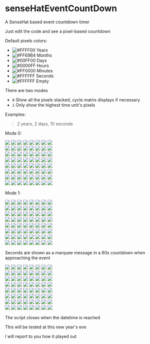 # senseHatEventCountDown

A SenseHat based event countdown timer


Just edit the code and see a pixel-based countdown

Default pixels colors:

- ![#FFFF00](https://via.placeholder.com/15/FFFF00/000000?text=+) Years
- ![#FF69B4](https://via.placeholder.com/15/FF69B4/000000?text=+) Months
- ![#00FF00](https://via.placeholder.com/15/00FF00/000000?text=+) Days
- ![#0000FF](https://via.placeholder.com/15/0000FF/000000?text=+) Hours
- ![#FF0000](https://via.placeholder.com/15/FF0000/000000?text=+) Minutes
- ![#FFFFFF](https://via.placeholder.com/15/FFFFFF/000000?text=+) Seconds
- ![#FFFFFF](https://via.placeholder.com/15/000000/000000?text=+) Empty

There are two modes

- `0` Show all the pixels stacked, cycle matrix displays if necessary
- `1` Only show the highest time unit's pixels

Examples:

> 2 years, 2 days, 10 seconds

Mode 0:

<img src="https://via.placeholder.com/15/FFFF00/000000?text=+">&nbsp;<img src="https://via.placeholder.com/15/FFFF00/000000?text=+">&nbsp;<img src="https://via.placeholder.com/15/00FF00/000000?text=+">&nbsp;<img src="https://via.placeholder.com/15/00FF00/000000?text=+">&nbsp;<img src="https://via.placeholder.com/15/FFFFFF/000000?text=+">&nbsp;<img src="https://via.placeholder.com/15/FFFFFF/000000?text=+">&nbsp;<img src="https://via.placeholder.com/15/FFFFFF/000000?text=+">&nbsp;<img src="https://via.placeholder.com/15/FFFFFF/000000?text=+">
<br /><img src="https://via.placeholder.com/15/FFFFFF/000000?text=+">&nbsp;<img src="https://via.placeholder.com/15/FFFFFF/000000?text=+">&nbsp;<img src="https://via.placeholder.com/15/FFFFFF/000000?text=+">&nbsp;<img src="https://via.placeholder.com/15/FFFFFF/000000?text=+">&nbsp;<img src="https://via.placeholder.com/15/FFFFFF/000000?text=+">&nbsp;<img src="https://via.placeholder.com/15/FFFFFF/000000?text=+">&nbsp;<img src="https://via.placeholder.com/15/000000/000000?text=+">&nbsp;<img src="https://via.placeholder.com/15/000000/000000?text=+">
<br /><img src="https://via.placeholder.com/15/000000/000000?text=+">&nbsp;<img src="https://via.placeholder.com/15/000000/000000?text=+">&nbsp;<img src="https://via.placeholder.com/15/000000/000000?text=+">&nbsp;<img src="https://via.placeholder.com/15/000000/000000?text=+">&nbsp;<img src="https://via.placeholder.com/15/000000/000000?text=+">&nbsp;<img src="https://via.placeholder.com/15/000000/000000?text=+">&nbsp;<img src="https://via.placeholder.com/15/000000/000000?text=+">&nbsp;<img src="https://via.placeholder.com/15/000000/000000?text=+">
<br /><img src="https://via.placeholder.com/15/000000/000000?text=+">&nbsp;<img src="https://via.placeholder.com/15/000000/000000?text=+">&nbsp;<img src="https://via.placeholder.com/15/000000/000000?text=+">&nbsp;<img src="https://via.placeholder.com/15/000000/000000?text=+">&nbsp;<img src="https://via.placeholder.com/15/000000/000000?text=+">&nbsp;<img src="https://via.placeholder.com/15/000000/000000?text=+">&nbsp;<img src="https://via.placeholder.com/15/000000/000000?text=+">&nbsp;<img src="https://via.placeholder.com/15/000000/000000?text=+">
<br /><img src="https://via.placeholder.com/15/000000/000000?text=+">&nbsp;<img src="https://via.placeholder.com/15/000000/000000?text=+">&nbsp;<img src="https://via.placeholder.com/15/000000/000000?text=+">&nbsp;<img src="https://via.placeholder.com/15/000000/000000?text=+">&nbsp;<img src="https://via.placeholder.com/15/000000/000000?text=+">&nbsp;<img src="https://via.placeholder.com/15/000000/000000?text=+">&nbsp;<img src="https://via.placeholder.com/15/000000/000000?text=+">&nbsp;<img src="https://via.placeholder.com/15/000000/000000?text=+">
<br /><img src="https://via.placeholder.com/15/000000/000000?text=+">&nbsp;<img src="https://via.placeholder.com/15/000000/000000?text=+">&nbsp;<img src="https://via.placeholder.com/15/000000/000000?text=+">&nbsp;<img src="https://via.placeholder.com/15/000000/000000?text=+">&nbsp;<img src="https://via.placeholder.com/15/000000/000000?text=+">&nbsp;<img src="https://via.placeholder.com/15/000000/000000?text=+">&nbsp;<img src="https://via.placeholder.com/15/000000/000000?text=+">&nbsp;<img src="https://via.placeholder.com/15/000000/000000?text=+">
<br /><img src="https://via.placeholder.com/15/000000/000000?text=+">&nbsp;<img src="https://via.placeholder.com/15/000000/000000?text=+">&nbsp;<img src="https://via.placeholder.com/15/000000/000000?text=+">&nbsp;<img src="https://via.placeholder.com/15/000000/000000?text=+">&nbsp;<img src="https://via.placeholder.com/15/000000/000000?text=+">&nbsp;<img src="https://via.placeholder.com/15/000000/000000?text=+">&nbsp;<img src="https://via.placeholder.com/15/000000/000000?text=+">&nbsp;<img src="https://via.placeholder.com/15/000000/000000?text=+">
<br /><img src="https://via.placeholder.com/15/000000/000000?text=+">&nbsp;<img src="https://via.placeholder.com/15/000000/000000?text=+">&nbsp;<img src="https://via.placeholder.com/15/000000/000000?text=+">&nbsp;<img src="https://via.placeholder.com/15/000000/000000?text=+">&nbsp;<img src="https://via.placeholder.com/15/000000/000000?text=+">&nbsp;<img src="https://via.placeholder.com/15/000000/000000?text=+">&nbsp;<img src="https://via.placeholder.com/15/000000/000000?text=+">&nbsp;<img src="https://via.placeholder.com/15/000000/000000?text=+">

Mode 1:

<img src="https://via.placeholder.com/15/FFFF00/000000?text=+">&nbsp;<img src="https://via.placeholder.com/15/FFFF00/000000?text=+">&nbsp;<img src="https://via.placeholder.com/15/000000/000000?text=+">&nbsp;<img src="https://via.placeholder.com/15/000000/000000?text=+">&nbsp;<img src="https://via.placeholder.com/15/000000/000000?text=+">&nbsp;<img src="https://via.placeholder.com/15/000000/000000?text=+">&nbsp;<img src="https://via.placeholder.com/15/000000/000000?text=+">&nbsp;<img src="https://via.placeholder.com/15/000000/000000?text=+">
<br /><img src="https://via.placeholder.com/15/000000/000000?text=+">&nbsp;<img src="https://via.placeholder.com/15/000000/000000?text=+">&nbsp;<img src="https://via.placeholder.com/15/000000/000000?text=+">&nbsp;<img src="https://via.placeholder.com/15/000000/000000?text=+">&nbsp;<img src="https://via.placeholder.com/15/000000/000000?text=+">&nbsp;<img src="https://via.placeholder.com/15/000000/000000?text=+">&nbsp;<img src="https://via.placeholder.com/15/000000/000000?text=+">&nbsp;<img src="https://via.placeholder.com/15/000000/000000?text=+">
<br /><img src="https://via.placeholder.com/15/000000/000000?text=+">&nbsp;<img src="https://via.placeholder.com/15/000000/000000?text=+">&nbsp;<img src="https://via.placeholder.com/15/000000/000000?text=+">&nbsp;<img src="https://via.placeholder.com/15/000000/000000?text=+">&nbsp;<img src="https://via.placeholder.com/15/000000/000000?text=+">&nbsp;<img src="https://via.placeholder.com/15/000000/000000?text=+">&nbsp;<img src="https://via.placeholder.com/15/000000/000000?text=+">&nbsp;<img src="https://via.placeholder.com/15/000000/000000?text=+">
<br /><img src="https://via.placeholder.com/15/000000/000000?text=+">&nbsp;<img src="https://via.placeholder.com/15/000000/000000?text=+">&nbsp;<img src="https://via.placeholder.com/15/000000/000000?text=+">&nbsp;<img src="https://via.placeholder.com/15/000000/000000?text=+">&nbsp;<img src="https://via.placeholder.com/15/000000/000000?text=+">&nbsp;<img src="https://via.placeholder.com/15/000000/000000?text=+">&nbsp;<img src="https://via.placeholder.com/15/000000/000000?text=+">&nbsp;<img src="https://via.placeholder.com/15/000000/000000?text=+">
<br /><img src="https://via.placeholder.com/15/000000/000000?text=+">&nbsp;<img src="https://via.placeholder.com/15/000000/000000?text=+">&nbsp;<img src="https://via.placeholder.com/15/000000/000000?text=+">&nbsp;<img src="https://via.placeholder.com/15/000000/000000?text=+">&nbsp;<img src="https://via.placeholder.com/15/000000/000000?text=+">&nbsp;<img src="https://via.placeholder.com/15/000000/000000?text=+">&nbsp;<img src="https://via.placeholder.com/15/000000/000000?text=+">&nbsp;<img src="https://via.placeholder.com/15/000000/000000?text=+">
<br /><img src="https://via.placeholder.com/15/000000/000000?text=+">&nbsp;<img src="https://via.placeholder.com/15/000000/000000?text=+">&nbsp;<img src="https://via.placeholder.com/15/000000/000000?text=+">&nbsp;<img src="https://via.placeholder.com/15/000000/000000?text=+">&nbsp;<img src="https://via.placeholder.com/15/000000/000000?text=+">&nbsp;<img src="https://via.placeholder.com/15/000000/000000?text=+">&nbsp;<img src="https://via.placeholder.com/15/000000/000000?text=+">&nbsp;<img src="https://via.placeholder.com/15/000000/000000?text=+">
<br /><img src="https://via.placeholder.com/15/000000/000000?text=+">&nbsp;<img src="https://via.placeholder.com/15/000000/000000?text=+">&nbsp;<img src="https://via.placeholder.com/15/000000/000000?text=+">&nbsp;<img src="https://via.placeholder.com/15/000000/000000?text=+">&nbsp;<img src="https://via.placeholder.com/15/000000/000000?text=+">&nbsp;<img src="https://via.placeholder.com/15/000000/000000?text=+">&nbsp;<img src="https://via.placeholder.com/15/000000/000000?text=+">&nbsp;<img src="https://via.placeholder.com/15/000000/000000?text=+">
<br /><img src="https://via.placeholder.com/15/000000/000000?text=+">&nbsp;<img src="https://via.placeholder.com/15/000000/000000?text=+">&nbsp;<img src="https://via.placeholder.com/15/000000/000000?text=+">&nbsp;<img src="https://via.placeholder.com/15/000000/000000?text=+">&nbsp;<img src="https://via.placeholder.com/15/000000/000000?text=+">&nbsp;<img src="https://via.placeholder.com/15/000000/000000?text=+">&nbsp;<img src="https://via.placeholder.com/15/000000/000000?text=+">&nbsp;<img src="https://via.placeholder.com/15/000000/000000?text=+">



Seconds are shown as a marquee message in a 60s countdown when approaching the event

<img src="https://via.placeholder.com/15/000000/000000?text=+">&nbsp;<img src="https://via.placeholder.com/15/000000/000000?text=+">&nbsp;<img src="https://via.placeholder.com/15/000000/000000?text=+">&nbsp;<img src="https://via.placeholder.com/15/000000/000000?text=+">&nbsp;<img src="https://via.placeholder.com/15/000000/000000?text=+">&nbsp;<img src="https://via.placeholder.com/15/000000/000000?text=+">&nbsp;<img src="https://via.placeholder.com/15/000000/000000?text=+">&nbsp;<img src="https://via.placeholder.com/15/000000/000000?text=+">
<br /><img src="https://via.placeholder.com/15/000000/000000?text=+">&nbsp;<img src="https://via.placeholder.com/15/000000/000000?text=+">&nbsp;<img src="https://via.placeholder.com/15/000000/000000?text=+">&nbsp;<img src="https://via.placeholder.com/15/FFFFFFFF/000000?text=+">&nbsp;<img src="https://via.placeholder.com/15/000000/000000?text=+">&nbsp;<img src="https://via.placeholder.com/15/000000/000000?text=+">&nbsp;<img src="https://via.placeholder.com/15/000000/000000?text=+">&nbsp;<img src="https://via.placeholder.com/15/000000/000000?text=+">
<br /><img src="https://via.placeholder.com/15/000000/000000?text=+">&nbsp;<img src="https://via.placeholder.com/15/000000/000000?text=+">&nbsp;<img src="https://via.placeholder.com/15/FFFFFFFF/000000?text=+">&nbsp;<img src="https://via.placeholder.com/15/FFFFFFFF/000000?text=+">&nbsp;<img src="https://via.placeholder.com/15/00000/000000?text=+">&nbsp;<img src="https://via.placeholder.com/15/000000/000000?text=+">&nbsp;<img src="https://via.placeholder.com/15/000000/000000?text=+">&nbsp;<img src="https://via.placeholder.com/15/000000/000000?text=+">
<br /><img src="https://via.placeholder.com/15/000000/000000?text=+">&nbsp;<img src="https://via.placeholder.com/15/FFFFFFFF/000000?text=+">&nbsp;<img src="https://via.placeholder.com/15/000000/000000?text=+">&nbsp;<img src="https://via.placeholder.com/15/FFFFFFFF/000000?text=+">&nbsp;<img src="https://via.placeholder.com/15/000000/000000?text=+">&nbsp;<img src="https://via.placeholder.com/15/000000/000000?text=+">&nbsp;<img src="https://via.placeholder.com/15/000000/000000?text=+">&nbsp;<img src="https://via.placeholder.com/15/000000/000000?text=+">
<br /><img src="https://via.placeholder.com/15/000000/000000?text=+">&nbsp;<img src="https://via.placeholder.com/15/000000/000000?text=+">&nbsp;<img src="https://via.placeholder.com/15/000000/000000?text=+">&nbsp;<img src="https://via.placeholder.com/15/FFFFFFF/000000?text=+">&nbsp;<img src="https://via.placeholder.com/15/000000/000000?text=+">&nbsp;<img src="https://via.placeholder.com/15/000000/000000?text=+">&nbsp;<img src="https://via.placeholder.com/15/000000/000000?text=+">&nbsp;<img src="https://via.placeholder.com/15/000000/000000?text=+">
<br /><img src="https://via.placeholder.com/15/000000/000000?text=+">&nbsp;<img src="https://via.placeholder.com/15/000000/000000?text=+">&nbsp;<img src="https://via.placeholder.com/15/000000/000000?text=+">&nbsp;<img src="https://via.placeholder.com/15/FFFFFFF/000000?text=+">&nbsp;<img src="https://via.placeholder.com/15/000000/000000?text=+">&nbsp;<img src="https://via.placeholder.com/15/000000/000000?text=+">&nbsp;<img src="https://via.placeholder.com/15/000000/000000?text=+">&nbsp;<img src="https://via.placeholder.com/15/000000/000000?text=+">
<br /><img src="https://via.placeholder.com/15/000000/000000?text=+">&nbsp;<img src="https://via.placeholder.com/15/000000/000000?text=+">&nbsp;<img src="https://via.placeholder.com/15/FFFFFFF/000000?text=+">&nbsp;<img src="https://via.placeholder.com/15/FFFFFFF/000000?text=+">&nbsp;<img src="https://via.placeholder.com/15/FFFFFFF/000000?text=+">&nbsp;<img src="https://via.placeholder.com/15/000000/000000?text=+">&nbsp;<img src="https://via.placeholder.com/15/000000/000000?text=+">&nbsp;<img src="https://via.placeholder.com/15/000000/000000?text=+">
<br /><img src="https://via.placeholder.com/15/000000/000000?text=+">&nbsp;<img src="https://via.placeholder.com/15/000000/000000?text=+">&nbsp;<img src="https://via.placeholder.com/15/000000/000000?text=+">&nbsp;<img src="https://via.placeholder.com/15/000000/000000?text=+">&nbsp;<img src="https://via.placeholder.com/15/000000/000000?text=+">&nbsp;<img src="https://via.placeholder.com/15/000000/000000?text=+">&nbsp;<img src="https://via.placeholder.com/15/000000/000000?text=+">&nbsp;<img src="https://via.placeholder.com/15/000000/000000?text=+">



The script closes when the datetime is reached

This will be tested at this new year's eve

I will report to you how it played out



